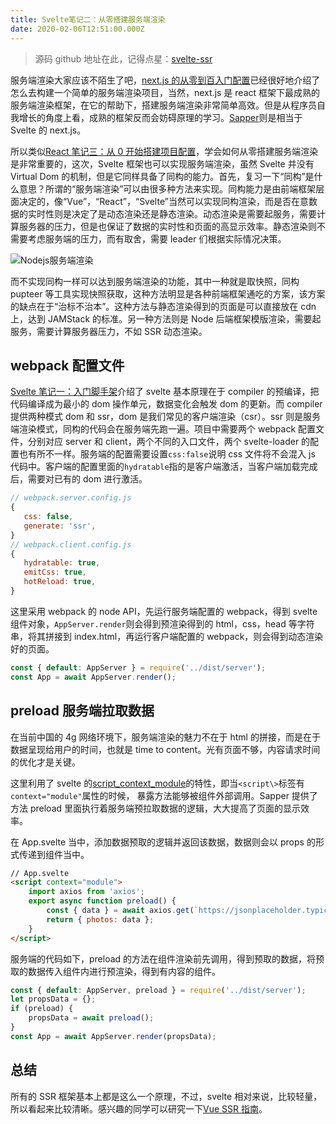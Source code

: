 ```yaml
---
title: Svelte笔记二：从零搭建服务端渲染
date: 2020-02-06T12:51:00.000Z
---
```


> 源码 github 地址在此，记得点星：[svelte-ssr](https://github.com/brandonxiang/svelte-ssr)

服务端渲染大家应该不陌生了吧，[next.js 的从零到百入门配置](https://brandonxiang.top/blog/react4)已经很好地介绍了怎么去构建一个简单的服务端渲染项目，当然，next.js 是 react 框架下最成熟的服务端渲染框架，在它的帮助下，搭建服务端渲染非常简单高效。但是从程序员自我增长的角度上看，成熟的框架反而会妨碍原理的学习。[Sapper](https://github.com/sveltejs/sapper)则是相当于 Svelte 的 next.js。

所以类似[React 笔记三：从 0 开始搭建项目配置](https://brandonxiang.top/blog/react3)，学会如何从零搭建服务端渲染是非常重要的，这次，Svelte 框架也可以实现服务端渲染，虽然 Svelte 并没有 Virtual Dom 的机制，但是它同样具备了同构的能力。首先，复习一下“同构”是什么意思？所谓的“服务端渲染”可以由很多种方法来实现。同构能力是由前端框架层面决定的，像“Vue”，“React”，“Svelte”当然可以实现同构渲染，而是否在意数据的实时性则是决定了是动态渲染还是静态渲染。动态渲染是需要起服务，需要计算服务器的压力，但是也保证了数据的实时性和页面的高显示效率。静态渲染则不需要考虑服务端的压力，而有取舍，需要 leader 们根据实际情况决策。

![Nodejs服务端渲染](https://brandonxiang.top/img/nodejs-ssr.png)

而不实现同构一样可以达到服务端渲染的功能，其中一种就是取快照，同构 pupteer 等工具实现快照获取，这种方法明显是各种前端框架通吃的方案，该方案的缺点在于“治标不治本”。这种方法与静态渲染得到的页面是可以直接放在 cdn 上，达到 JAMStack 的标准。另一种方法则是 Node 后端框架模版渲染，需要起服务，需要计算服务器压力，不如 SSR 动态渲染。

## webpack 配置文件

[Svelte 笔记一：入门脚手架](https://brandonxiang.top/blog/react1)介绍了 svelte 基本原理在于 compiler 的预编译，把代码编译成为最小的 dom 操作单元，数据变化会触发 dom 的更新。而 compiler 提供两种模式 dom 和 ssr，dom 是我们常见的客户端渲染（csr）。ssr 则是服务端渲染模式，同构的代码会在服务端先跑一遍。项目中需要两个 webpack 配置文件，分别对应 server 和 client，两个不同的入口文件，两个 svelte-loader 的配置也有所不一样。服务端的配置需要设置`css:false`说明 css 文件将不会混入 js 代码中。客户端的配置里面的`hydratable`指的是客户端激活，当客户端加载完成后，需要对已有的 dom 进行激活。

```javascript
// webpack.server.config.js
{
   css: false,
   generate: 'ssr',
}
// webpack.client.config.js
{
   hydratable: true,
   emitCss: true,
   hotReload: true,
}
```

这里采用 webpack 的 node API，先运行服务端配置的 webpack，得到 svelte 组件对象，`AppServer.render`则会得到预渲染得到的 html，css，head 等字符串，将其拼接到 index.html，再运行客户端配置的 webpack，则会得到动态渲染好的页面。

```javascript
const { default: AppServer } = require('../dist/server');
const App = await AppServer.render();
```

## preload 服务端拉取数据

在当前中国的 4g 网络环境下，服务端渲染的魅力不在于 html 的拼接，而是在于数据呈现给用户的时间，也就是 time to content。光有页面不够，内容请求时间的优化才是关键。

这里利用了 svelte 的[script_context_module](https://svelte.dev/docs#script_context_module)的特性，即当`<script\>`标签有 `context="module"`属性的时候， 暴露方法能够被组件外部调用。Sapper 提供了方法 preload 里面执行着服务端预拉取数据的逻辑，大大提高了页面的显示效率。

在 App.svelte 当中，添加数据预取的逻辑并返回该数据，数据则会以 props 的形式传递到组件当中。

```html
// App.svelte
<script context="module">
	import axios from 'axios';
	export async function preload() {
		const { data } = await axios.get(`https://jsonplaceholder.typicode.com/photos?_limit=20`);
		return { photos: data };
	}
</script>
```

服务端的代码如下，preload 的方法在组件渲染前先调用，得到预取的数据，将预取的数据传入组件内进行预渲染，得到有内容的组件。

```javascript
const { default: AppServer, preload } = require('../dist/server');
let propsData = {};
if (preload) {
	propsData = await preload();
}
const App = await AppServer.render(propsData);
```

## 总结

所有的 SSR 框架基本上都是这么一个原理，不过，svelte 相对来说，比较轻量，所以看起来比较清晰。感兴趣的同学可以研究一下[Vue SSR 指南](https://ssr.vuejs.org/zh/)。
